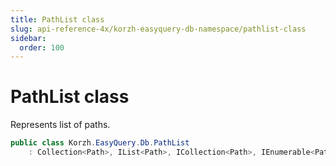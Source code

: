 ```yaml
---
title: PathList class
slug: api-reference-4x/korzh-easyquery-db-namespace/pathlist-class
sidebar:
  order: 100
---
```

# PathList class

Represents list of paths.
```csharp
public class Korzh.EasyQuery.Db.PathList
    : Collection<Path>, IList<Path>, ICollection<Path>, IEnumerable<Path>, IEnumerable, IList, ICollection, IReadOnlyList<Path>, IReadOnlyCollection<Path>

```
